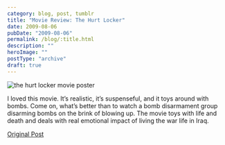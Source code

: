 ```yaml
---
category: blog, post, tumblr
title: "Movie Review: The Hurt Locker"
date: 2009-08-06
pubDate: "2009-08-06"
permalink: /blog/:title.html
description: ""
heroImage: ""
postType: "archive"
draft: true
---
```




![the hurt locker movie poster](https://upload.wikimedia.org/wikipedia/en/6/6c/HLposterUSA2.jpg)

I loved this movie. It’s realistic, it’s suspenseful, and it toys around with bombs. Come on, what’s better than to watch a bomb disarmament group disarming bombs on the brink of blowing up. The movie toys with life and death and deals with real emotional impact of living the war life in Iraq.

[Original Post](http://jermspeaks.com/post/157567058/the-hurt-locker-i-loved-this-movie-its)
